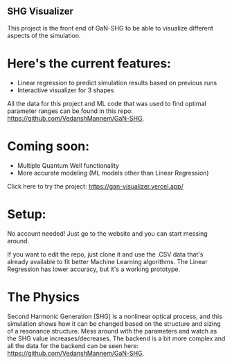 ## SHG Visualizer

This project is the front end of GaN-SHG to be able to visualize different aspects of the simulation. 

# Here's the current features:
- Linear regression to predict simulation results based on previous runs
- Interactive visualizer for 3 shapes

All the data for this project and ML code that was used to find optimal parameter ranges can be found in this repo: https://github.com/VedanshMannem/GaN-SHG.

# Coming soon:
- Multiple Quantum Well functionality
- More accurate modeling (ML models other than Linear Regression)

Click here to try the project: https://gan-visualizer.vercel.app/

# Setup:
No account needed! Just go to the website and you can start messing around.

If you want to edit the repo, just clone it and use the .CSV data that's already available to fit better Machine Learning algorithms. The Linear Regression has lower accuracy, but it's a working prototype.

# The Physics
Second Harmonic Generation (SHG) is a nonlinear optical process, and this simulation shows how it can be changed based on the structure and sizing of a resonance structure. Mess around with the parameters and watch as the SHG value increases/decreases. The backend is a bit more complex and all the data for the backend can be seen here: https://github.com/VedanshMannem/GaN-SHG.
